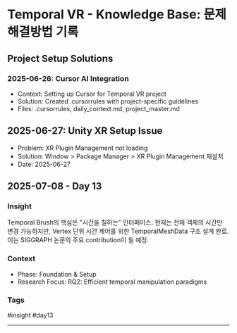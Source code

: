 
# Temporal VR - Knowledge Base: 문제해결방법 기록

## Project Setup Solutions

### 2025-06-26: Cursor AI Integration
- Context: Setting up Cursor for Temporal VR project
- Solution: Created .cursorrules with project-specific guidelines
- Files: .cursorrules, daily_context.md, project_master.md

## 2025-06-27: Unity XR Setup Issue
- Problem: XR Plugin Management not loading
- Solution: Window > Package Manager > XR Plugin Management 재설치
- Date: 2025-06-27
## 2025-07-08 - Day 13

### Insight
Temporal Brush의 핵심은 "시간을 칠하는" 인터페이스. 현재는 전체 객체의 시간만 변경 가능하지만, Vertex 단위 시간 제어를 위한 TemporalMeshData 구조 설계 완료. 이는 SIGGRAPH 논문의 주요 contribution이 될 예정.

### Context
- Phase: Foundation & Setup
- Research Focus: RQ2: Efficient temporal manipulation paradigms

### Tags
#insight #day13

---
